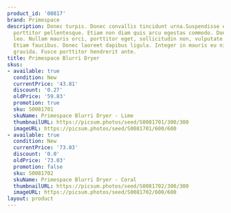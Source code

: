 ```yaml
---
product_id: '00817'
brand: Primespace
description: Donec turpis. Donec convallis tincidunt urna.Suspendisse et orci et arcu
  porttitor pellentesque. Etiam non diam quis arcu egestas commodo. Donec mattis semper
  leo. Nullam mauris orci, porttitor eget, sollicitudin non, vulputate id, risus.
  Etiam faucibus. Donec laoreet dapibus ligula. Integer in mauris eu nibh euismod
  gravida. Fusce porttitor hendrerit ante.
title: Primespace Blurri Dryer
skus:
- available: true
  condition: New
  currentPrice: '43.81'
  discount: '0.27'
  oldPrice: '59.83'
  promotion: true
  sku: S0081701
  skuName: Primespace Blurri Dryer - Lime
  thumbnailURL: https://picsum.photos/seed/S0081701/300/300
  imageURL: https://picsum.photos/seed/S0081701/600/600
- available: true
  condition: New
  currentPrice: '73.03'
  discount: '0.0'
  oldPrice: '73.03'
  promotion: false
  sku: S0081702
  skuName: Primespace Blurri Dryer - Coral
  thumbnailURL: https://picsum.photos/seed/S0081702/300/300
  imageURL: https://picsum.photos/seed/S0081702/600/600
layout: product
---
```

